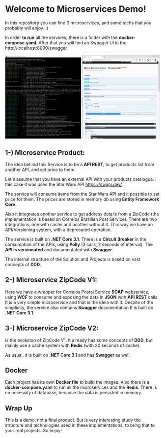 # Welcome to Microservices Demo!

In this repository you can find 3 microservices, and some techs that you probably will enjoy.
:)

In order **to run** all the services, there is a folder with the **docker-compose.yaml**. After that you will find an Swagger UI in the http://localhost:8090/swagger.

![demo](docs/imgs/demo.jpg)

## 1-) Microservice **Product**: 
The idea behind this Service is to be a **API REST**, to get products list from another API, and set price to them.

Let's assume that you have an external API with your products catalogue. I this case it was used the Star Wars API https://swapi.dev/. 

The service will consume items from the Star Wars API and it possible to set price for them. The prices are stored in memory db using **Entity Framework Core**.

Also it integrates another service to get address details from a ZipCode (the implementation is based on Correios Brazilian Post Service). There are two integrations, one with cache and another without it. This way we have an API/Versioning system, with a deprecated operation.

The service is built on **.NET Core 3.1**. There is a **Circuit Breaker** in the consumption of the APIs, using **Polly** (3 calls, 2 seconds of interval). The **API is versionated** and documentated with **Swagger**.

The internal structure of the Solution and Projects is based on vast concepts of **DDD**.


## 2-) Microservice ZipCode V1:
Here we have a wrapper for Correios Postal Service **SOAP** webservice, using **WCF** to consume and exposing the data in **JSON** with **API REST** calls. It is a very simple microservice and that is the ideia with it.
Despite of the simplicity, the service also contains **Swagger** documentation It is built on **.NET Core 3.1**.

## 3-) Microservice ZipCode V2:
Is the evolution of ZipCode V1. It already has some concepts of **DDD**, but mainly use a cache system with **Redis** (with 20 seconds of cache).

As usual, it is built on **.NET Core 3.1** and has **Swagger** as well.

## Docker
Each project has its own **Docker file** to build the images. Also there is a **docker-compose.yaml** to run all the microservices and the **Redis**. There is no necessity of database, because the data is persisted in memory.

## Wrap Up 
This is a demo, not a final product. But is very interesting study the structure and technologies used in these implementations, to bring that to your real projects. So enjoy!
